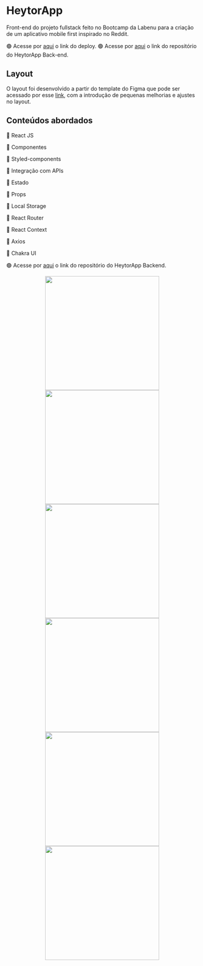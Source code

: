 # HeytorApp

Front-end do projeto fullstack feito no Bootcamp da Labenu para a criação de um aplicativo mobile first inspirado no Reddit.

🟢 Acesse por [aqui](https://heytorapp.vercel.app/) o link do deploy.
🟢 Acesse por [aqui](https://github.com/Heytordesouza/HeytorApp-Back-end) o link do repositório do HeytorApp Back-end.

## Layout

O layout foi desenvolvido a partir do template do Figma que pode ser acessado por esse [link](https://www.figma.com/file/Byakv89sjTqI6NG2NRAAKJ/Projeto-Integrador-Labeddit?node-id=0%3A1&t=8I9iV7He4BwxnE6F-0), com a introdução de pequenas melhorias e ajustes no layout.

## Conteúdos abordados

📍 React JS

📍 Componentes

📍 Styled-components

📍 Integração com APIs

📍 Estado

📍 Props

📍 Local Storage

📍 React Router

📍 React Context

📍 Axios

📍 Chakra UI

🟢 Acesse por [aqui](https://github.com/Heytordesouza/HeytorApp-Backend) o link do repositório do HeytorApp Backend.

<div align="center">
  <img src="https://raw.githubusercontent.com/Heytordesouza/HeytorApp/main/public/loginlight.jpg" width="300px" />
  <img src="https://raw.githubusercontent.com/Heytordesouza/HeytorApp/main/public/logindark.jpg" width="300px" />
</div>

<div align="center">
  <img src="https://raw.githubusercontent.com/Heytordesouza/HeytorApp/main/public/homelight.jpg" width="300px" />
  <img src="https://raw.githubusercontent.com/Heytordesouza/HeytorApp/main/public/homedark.jpg" width="300px" />
</div>

<div align="center">
  <img src="https://raw.githubusercontent.com/Heytordesouza/HeytorApp/main/public/commentlight.jpg" width="300px" />
  <img src="https://raw.githubusercontent.com/Heytordesouza/HeytorApp/main/public/commentdark.jpg" width="300px" />
</div>

